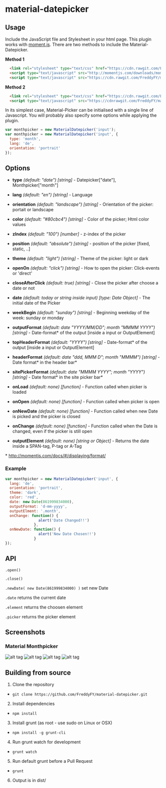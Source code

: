 # material-datepicker

## Usage

Include the JavaScript file and Stylesheet in your html page.
This plugin works with [moment.js](http://momentjs.com/).
There are two methods to include the Material-Datepicker.

**Method 1**
```html
  <link rel="stylesheet" type="text/css" href="https://cdn.rawgit.com/FreddyFY/material-datepicker/master/dist/material-datepicker.css">
  <script type="text/javascript" src="http://momentjs.com/downloads/moment-with-locales.min.js"></script>
  <script type="text/javascript" src="https://cdn.rawgit.com/FreddyFY/material-datepicker/master/dist/material-datepicker.min.js"></script>
```

**Method 2**
```html
  <link rel="stylesheet" type="text/css" href="https://cdn.rawgit.com/FreddyFY/material-datepicker/master/dist/material-datepicker.css">
  <script type="text/javascript" src="https://cdnrawgit.com/FreddyFY/material-datepicker/master/dist/material-datepicker-with-moment-js.min.js"></script>

```


In its simplest case, Material-Picker can be initialised with a single line of Javascript.
You will probably also specify some options while applying the plugin.

```js
var monthpicker = new MaterialDatepicker('input');
var monthpicker = new MaterialDatepicker('input', {
  type: 'month',
  lang: 'de',
  orientation: 'portrait'
});
```

## Options

* **type** *(default: "date")* *[string]* - Datepicker["date"], Monthpicker["month"]
* **lang** *(default: "en")* *[string]* - Language
* **orientation** *(default: "landscape")* *[string]* - Orientation of the picker: portait or landscape
* **color** *(default: "#80cbc4")* *[string]* - Color of the picker; Html color values
* **zIndex** *(default: "100")* *[number]* - z-index of the picker 
* **position** *(default: "absolute")* *[string]* - position of the picker [fixed, static, ..] 
* **theme** *(default: "light")* *[string]* - Theme of the picker: light or dark
* **openOn** *(default: "click")* *[string]* - How to open the picker: Click-events or 'direct'
* **closeAfterClick** *(default: true)* *[string]* - Close the picker after choose a date or not

* **date** *(default: today or string inside input)* *[type: Date Object]* - The initial date of the Picker
* **weekBegin** *(default: "sunday")* *[string]* - Beginning weekday of the week: sunday or monday
* **outputFormat** *(default: date "YYYY/MM/DD"; month "MMMM YYYY")* *[string]* - Date-format&#42; of the output [inside a input or OutputElement]
* **topHeaderFormat** *(default: "YYYY")* *[string]* - Date-format&#42; of the output [inside a input or OutputElement]
* **headerFormat** *(default: date "ddd, MMM D"; month "MMMM")* *[string]* - Date format&#42; in the header bar&#42;
* **sitePickerFormat** *(default: date "MMMM YYYY"; month "YYYY")* *[string]* - Date format&#42; in the site picker bar&#42;

* **onLoad** *(default: none)* *[function]* - Function called when picker is loaded
* **onOpen** *(default: none)* *[function]* - Function called when picker is open
* **onNewDate** *(default: none)* *[function]* - Function called when new Date is picked and the picker is closed
* **onChange** *(default: none)* *[function]* - Function called when the Date is changed, even if the picker is still open
* **outputElement** *(default: none)* *[string or Object]* - Returns the date inside a SPAN-tag, P-tag or A-Tag


&#42; http://momentjs.com/docs/#/displaying/format/

### Example
```js
var monthpicker = new MaterialDatepicker('input', {
  lang: 'de',
  orientation: 'portrait',
  theme: 'dark',
  color: 'red',
  date: new Date(861999834000),
  outputFormat: 'd-mm-yyyy',
  outputElment: '.month',
  onChange: function() {
               alert('Date Changed!!')
             },
  onNewDate: function() {
               alert('New Date Chosen!!')
             }
});
```


## API

`.open()`

`.close()`

`.newDate( new Date(861999834000) )` set new Date

`.date` returns the current date

`.element` returns the choosen element

`.picker` returns the picker element



## Screenshots
### Material Monthpicker

![alt tag](https://raw.githubusercontent.com/FreddyFY/material-datepicker/master/links/images/screenshots/png/monthpicker-landscape.png)
![alt tag](https://raw.githubusercontent.com/FreddyFY/material-datepicker/master/links/images/screenshots/png/monthpicker-dark.png)
![alt tag](https://raw.githubusercontent.com/FreddyFY/material-datepicker/master/links/images/screenshots/png/monthpicker-portrait.png)
![alt tag](https://raw.githubusercontent.com/FreddyFY/material-datepicker/master/links/images/screenshots/png/monthpicker-primary.png)


## Building from source

1. Clone the repository
 - `git clone https://github.com/FreddyFY/material-datepicker.git`
2. Install dependencies
 - `npm install`
3. Install grunt (as root - use sudo on Linux or OSX)
 - `npm install -g grunt-cli`
4. Run grunt watch for development
 - `grunt watch`
5. Run default grunt before a Pull Request
 - `grunt`
6. Output is in dist/
